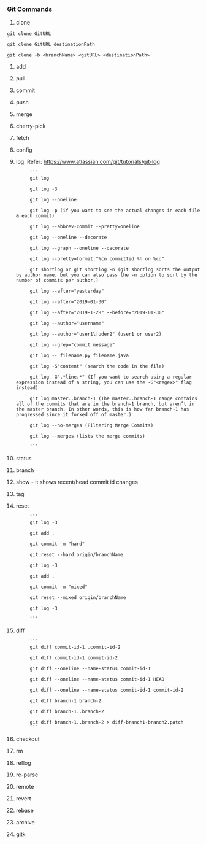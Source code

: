 ### Git Commands

1. clone

```
git clone GitURL

git clone GitURL destinationPath

git clone -b <branchName> <gitURL> <destinationPath>

```

1. add

1. pull

1. commit

1. push

1. merge

1. cherry-pick 

1. fetch

1. config

1. log: Refer: https://www.atlassian.com/git/tutorials/git-log

            ```
            git log

            git log -3

            git log --oneline

            git log -p (if you want to see the actual changes in each file & each commit)

            git log --abbrev-commit --pretty=oneline

            git log --oneline --decorate

            git log --graph --oneline --decorate

            git log --pretty=format:"%cn committed %h on %cd"

            git shortlog or git shortlog -n (git shortlog sorts the output by author name, but you can also pass the -n option to sort by the number of commits per author.)

            git log --after="yesterday"

            git log --after="2019-01-30"

            git log --after="2019-1-28" --before="2019-01-30"

            git log --author="username"

            git log --author="user1\|uder2" (user1 or user2)

            git log --grep="commit message"

            git log -- filename.py filename.java

            git log -S"content" (search the code in the file)

            git log -G".*line.*" (If you want to search using a regular expression instead of a string, you can use the -G"<regex>" flag instead)

            git log master..branch-1 (The master..branch-1 range contains all of the commits that are in the branch-1 branch, but aren’t in the master branch. In other words, this is how far branch-1 has progressed since it forked off of master.)

            git log --no-merges (Filtering Merge Commits)

            git log --merges (lists the merge commits)

            ```

1. status

1. branch

1. show - it shows recent/head commit id changes

1. tag

1. reset

            ```
            git log -3

            git add .

            git commit -m "hard"

            git reset --hard origin/branchName

            git log -3

            git add .

            git commit -m "mixed"

            git reset --mixed origin/branchName

            git log -3

            ```

1. diff

            ```
            git diff commit-id-1..commit-id-2

            git diff commit-id-1 commit-id-2

            git diff --oneline --name-status commit-id-1

            git diff --oneline --name-status commit-id-1 HEAD

            git diff --oneline --name-status commit-id-1 commit-id-2

            git diff branch-1 branch-2

            git diff branch-1..branch-2

            git diff branch-1..branch-2 > diff-branch1-branch2.patch
            ```

1. checkout

1. rm

1. reflog

1. re-parse

1. remote 

1. revert 

1. rebase 

1. archive 

1. gitk
